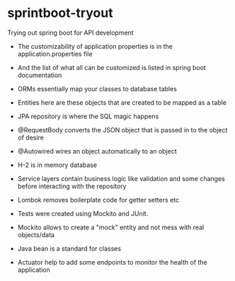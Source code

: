 # sprintboot-tryout
Trying out spring boot for API development

* The customizability of application properties is in the application.properties file
* And the list of what all can be customized is listed in spring boot documentation

* ORMs essentially map your classes to database tables
* Entities here are these objects that are created to be mapped as a table

* JPA repository is where the SQL magic happens

* @RequestBody converts the JSON object that is passed in to the object of desire

* @Autowired wires an object automatically to an object
* H-2 is in memory database

* Service layers contain business logic like validation and some changes before interacting with the repository

* Lombok removes boilerplate code for getter setters etc

* Tests were created using Mockito and JUnit. 

* Mockito allows to create a "mock" entity and not mess with real objects/data
* Java bean is a standard for classes
* Actuator help to add some endpoints to monitor the health of the application
